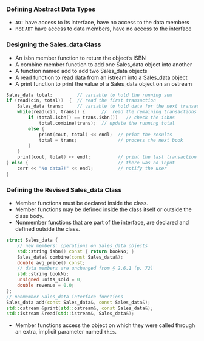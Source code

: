 ### Defining Abstract Data Types ###
* ```ADT``` have access to its interface,  have no access to the data members
* not ```ADT``` have access to data members,  have no access to the interface

### Designing the Sales_data Class ###
* An isbn member function to return the object’s ISBN
* A combine member function to add one Sales_data object into another
* A function named add to add two Sales_data objects
* A read function to read data from an istream into a Sales_data object
* A print function to print the value of a Sales_data object on an ostream

```cpp
Sales_data total;         // variable to hold the running sum
if (read(cin, total))  {  // read the first transaction
    Sales_data trans;     // variable to hold data for the next transaction
    while(read(cin, trans)) {      //  read the remaining transactions
        if (total.isbn() == trans.isbn())   // check the isbns
            total.combine(trans);  // update the running total
        else {
            print(cout, total) << endl;  // print the results
            total = trans;               // process the next book
        }
    }
    print(cout, total) << endl;          // print the last transaction
} else {                                 // there was no input
    cerr << "No data?!" << endl;         // notify the user
}
```


### Defining the Revised Sales_data Class ###
* Member functions must be declared inside the class. 
* Member functions may be defined inside the class itself or outside the class body. 
* Nonmember functions that are part of the interface, are declared and defined outside the class.

```cpp
struct Sales_data {
    // new members: operations on Sales_data objects
    std::string isbn() const { return bookNo; }
    Sales_data& combine(const Sales_data&);
    double avg_price() const;
    // data members are unchanged from § 2.6.1 (p. 72)
    std::string bookNo;
    unsigned units_sold = 0;
    double revenue = 0.0;
};
// nonmember Sales_data interface functions
Sales_data add(const Sales_data&, const Sales_data&);
std::ostream &print(std::ostream&, const Sales_data&);
std::istream &read(std::istream&, Sales_data&);
```

* Member functions access the object on which they were called through an extra, implicit parameter named ```this```.
